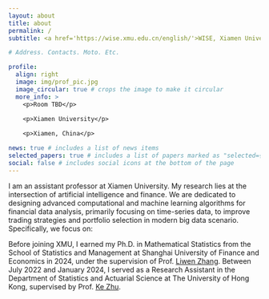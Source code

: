 ```yaml
---
layout: about
title: about
permalink: /
subtitle: <a href='https://wise.xmu.edu.cn/english/'>WISE, Xiamen University</a>.

# Address. Contacts. Moto. Etc.

profile:
  align: right
  image: img/prof_pic.jpg
  image_circular: true # crops the image to make it circular
  more_info: >
    <p>Room TBD</p>

    <p>Xiamen University</p>
    
    <p>Xiamen, China</p>

news: true # includes a list of news items
selected_papers: true # includes a list of papers marked as "selected={true}"
social: false # includes social icons at the bottom of the page
---
```


I am an assistant professor at Xiamen University. My research lies at the intersection of artificial intelligence and finance. We are dedicated to designing advanced computational and machine learning algorithms for financial data analysis, primarily focusing on time-series data, to improve trading strategies and portfolio selection in modern big data scenario. Specifically, we focus on: 


Before joining XMU, I earned my Ph.D. in Mathematical Statistics from the School of Statistics and Management at Shanghai University of Finance and Economics in 2024, under the supervision of Prof. [Liwen Zhang](https://ssm.sufe.edu.cn/ce/6e/c712a118382/page.htm). Between July 2022 and January 2024, I served as a Research Assistant in the Department of Statistics and Actuarial Science at The University of Hong Kong, supervised by Prof. [Ke Zhu](https://mazhuke.w3spaces.com/). 

<!-- I was a postdoctoral research fellow at Stanford University, working with Prof. Lei Xing.


Guanghua School of Management, Peking University in 2023, under the supervision of Prof. Hansheng Wang. 


I obtained my Ph.D. degree in SHUFE, The Chinese University of Hong Kong in 2019 and the B.Eng degree in CS, Zhejiang University in 2015. -->

<!-- 1) developing multimodal learning algorithms (e.g., multimodal foundation model) to integrate multi-scale biomedical data for disease prevention, diagnosis, prognosis, and treatment design; 2) building real-world learning systems to learn generalizable, trustworthy, and fair representations from imperfect medical data; and 3) developing causality-driven learning algorithms to improve their interpretability and safety for healthcare problems. -->

<!-- I was a postdoctoral research fellow at Stanford University, working with Prof. Lei Xing. -->


<!-- Write your biography here. Tell the world about yourself. Link to your favorite [subreddit](http://reddit.com). You can put a picture in, too. The code is already in, just name your picture `prof_pic.jpg` and put it in the `img/` folder.

Put your address / P.O. box / other info right below your picture. You can also disable any of these elements by editing `profile` property of the YAML header of your `_pages/about.md`. Edit `_bibliography/papers.bib` and Jekyll will render your [publications page](/al-folio/publications/) automatically.

Link to your social media connections, too. This theme is set up to use [Font Awesome icons](https://fontawesome.com/) and [Academicons](https://jpswalsh.github.io/academicons/), like the ones below. Add your Facebook, Twitter, LinkedIn, Google Scholar, or just disable all of them. -->
